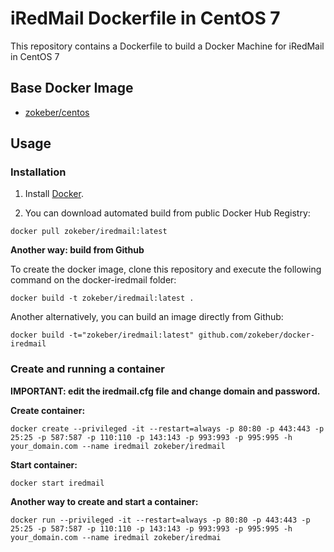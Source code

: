 # iRedMail Dockerfile in CentOS 7

This repository contains a Dockerfile to build a Docker Machine for iRedMail in CentOS 7

## Base Docker Image

* [zokeber/centos](https://registry.hub.docker.com/u/zokeber/centos/)

## Usage

### Installation

1. Install [Docker](https://www.docker.com/).

2. You can download automated build from public Docker Hub Registry:

``` docker pull zokeber/iredmail:latest ```

**Another way: build from Github**

To create the docker image, clone this repository and execute the following command on the docker-iredmail folder:

`docker build -t zokeber/iredmail:latest .`

Another alternatively, you can build an image directly from Github:

`docker build -t="zokeber/iredmail:latest" github.com/zokeber/docker-iredmail`

### Create and running a container

**IMPORTANT: edit the iredmail.cfg file and change domain and password.**

**Create container:**

``` docker create --privileged -it --restart=always -p 80:80 -p 443:443 -p 25:25 -p 587:587 -p 110:110 -p 143:143 -p 993:993 -p 995:995 -h your_domain.com --name iredmail zokeber/iredmail ```

**Start container:**

``` docker start iredmail ```


**Another way to create and start a container:**

``` docker run --privileged -it --restart=always -p 80:80 -p 443:443 -p 25:25 -p 587:587 -p 110:110 -p 143:143 -p 993:993 -p 995:995 -h your_domain.com --name iredmail zokeber/iredmai ```
